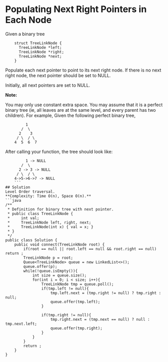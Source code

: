 # Populating Next Right Pointers in Each Node
Given a binary tree
```
    struct TreeLinkNode {
      TreeLinkNode *left;
      TreeLinkNode *right;
      TreeLinkNode *next;
    }
```
Populate each next pointer to point to its next right node. If there is no next right node, the next pointer should be set to NULL.

Initially, all next pointers are set to NULL.

**Note:**  

You may only use constant extra space.
You may assume that it is a perfect binary tree (ie, all leaves are at the same level, and every parent has two children).
For example,
Given the following perfect binary tree,
```
         1
       /  \
      2    3
     / \  / \
    4  5  6  7
  ```
After calling your function, the tree should look like:
```
         1 -> NULL
       /  \
      2 -> 3 -> NULL
     / \  / \
    4->5->6->7 -> NULL
    ```
## Solution
Level Order traversal.  
**Complexity: Time O(n), Space O(n).**
```java
/**
 * Definition for binary tree with next pointer.
 * public class TreeLinkNode {
 *     int val;
 *     TreeLinkNode left, right, next;
 *     TreeLinkNode(int x) { val = x; }
 * }
 */
public class Solution {
    public void connect(TreeLinkNode root) {
        if(root == null || root.left == null && root.right == null) return ;
        TreeLinkNode p = root;
        Queue<TreeLinkNode> queue = new LinkedList<>();
        queue.offer(p);
        while(!queue.isEmpty()){
            int size = queue.size();
            for(int i = 0; i < size; i++){
                TreeLinkNode tmp = queue.poll();
                if(tmp.left != null){
                    tmp.left.next = (tmp.right != null) ? tmp.right : null;
                    queue.offer(tmp.left);
                }

                if(tmp.right != null){
                    tmp.right.next = (tmp.next == null) ? null : tmp.next.left;
                    queue.offer(tmp.right);
                }
            }
        }
        return ;
    }
}
```
